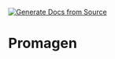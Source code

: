 ﻿[![Generate Docs from Source](https://github.com/<owner>/<repo>/actions/workflows/update-docs.yml/badge.svg)](https://github.com/<owner>/<repo>/actions/workflows/update-docs.yml)

# Promagen

